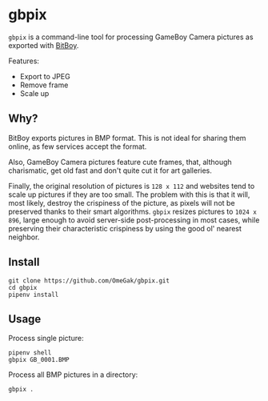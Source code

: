 # gbpix

`gbpix` is a command-line tool for processing GameBoy Camera pictures as exported with [BitBoy](http://gameboyphoto.bigcartel.com/product/bitboy).

Features:
- Export to JPEG
- Remove frame
- Scale up

## Why?

BitBoy exports pictures in BMP format.
This is not ideal for sharing them online, as few services accept the format.

Also, GameBoy Camera pictures feature cute frames, that, although charismatic, get old fast and don't quite cut it for art galleries.

Finally, the original resolution of pictures is `128 x 112` and websites tend to scale up pictures if they are too small.
The problem with this is that it will, most likely, destroy the crispiness of the picture, as pixels will not be preserved thanks to their smart algorithms.
`gbpix` resizes pictures to `1024 x 896`, large enough to avoid server-side post-processing in most cases, while preserving their characteristic crispiness by using the good ol' nearest neighbor.

## Install

```shell
git clone https://github.com/OmeGak/gbpix.git
cd gbpix
pipenv install
```

## Usage

Process single picture:

```shell
pipenv shell
gbpix GB_0001.BMP
```

Process all BMP pictures in a directory:

```shell
gbpix .
```
